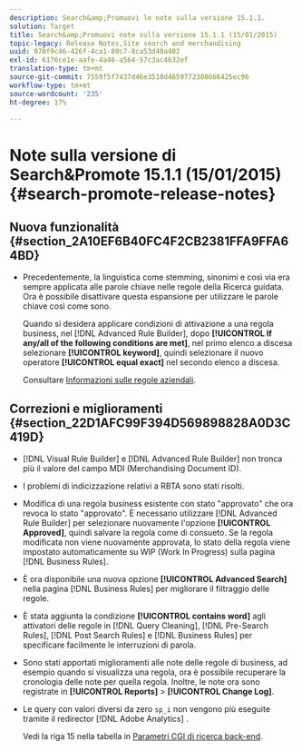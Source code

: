 ```yaml
---
description: Search&amp;Promuovi le note sulla versione 15.1.1.
solution: Target
title: Search&amp;Promuovi note sulla versione 15.1.1 (15/01/2015)
topic-legacy: Release Notes,Site search and merchandising
uuid: 070f9c46-426f-4ca1-80c7-8ca53d40a402
exl-id: 6176ce1e-aafe-4a46-a564-57c3ac4632ef
translation-type: tm+mt
source-git-commit: 7559f5f7437d46e3510d4659772308666425ec96
workflow-type: tm+mt
source-wordcount: '235'
ht-degree: 17%

---
```


# Note sulla versione di Search&amp;Promote 15.1.1 (15/01/2015){#search-promote-release-notes}

## Nuova funzionalità {#section_2A10EF6B40FC4F2CB2381FFA9FFA64BD}

* Precedentemente, la linguistica come stemming, sinonimi e così via era sempre applicata alle parole chiave nelle regole della Ricerca guidata. Ora è possibile disattivare questa espansione per utilizzare le parole chiave così come sono.

   Quando si desidera applicare condizioni di attivazione a una regola business, nel [!DNL Advanced Rule Builder], dopo **[!UICONTROL If any/all of the following conditions are met]**, nel primo elenco a discesa selezionare **[!UICONTROL keyword]**, quindi selezionare il nuovo operatore **[!UICONTROL equal exact]** nel secondo elenco a discesa.

   Consultare [Informazioni sulle regole aziendali](../c-about-rules-menu/c-about-business-rules.md#concept_2A93D76216754D3D8412CDEA00BD26BD).

## Correzioni e miglioramenti {#section_22D1AFC99F394D569898828A0D3C419D}

* [!DNL Visual Rule Builder] e  [!DNL Advanced Rule Builder] non tronca più il valore del campo MDI (Merchandising Document ID).
* I problemi di indicizzazione relativi a RBTA sono stati risolti.
* Modifica di una regola business esistente con stato &quot;approvato&quot; che ora revoca lo stato &quot;approvato&quot;. È necessario utilizzare [!DNL Advanced Rule Builder] per selezionare nuovamente l&#39;opzione **[!UICONTROL Approved]**, quindi salvare la regola come di consueto. Se la regola modificata non viene nuovamente approvata, lo stato della regola viene impostato automaticamente su WIP (Work In Progress) sulla pagina [!DNL Business Rules].
* È ora disponibile una nuova opzione **[!UICONTROL Advanced Search]** nella pagina [!DNL Business Rules] per migliorare il filtraggio delle regole.
* È stata aggiunta la condizione **[!UICONTROL contains word]** agli attivatori delle regole in [!DNL Query Cleaning], [!DNL Pre-Search Rules], [!DNL Post Search Rules] e [!DNL Business Rules] per specificare facilmente le interruzioni di parola.
* Sono stati apportati miglioramenti alle note delle regole di business, ad esempio quando si visualizza una regola, ora è possibile recuperare la cronologia delle note per quella regola. Inoltre, le note ora sono registrate in **[!UICONTROL Reports]** > **[!UICONTROL Change Log]**.
* Le query con valori diversi da zero `sp_i` non vengono più eseguite tramite il redirector [!DNL Adobe Analytics] .

   Vedi la riga 15 nella tabella in [Parametri CGI di ricerca back-end](../c-appendices/c-cgiparameters.md#reference_582E85C3886740C98FE88CA9DF7918E8).
